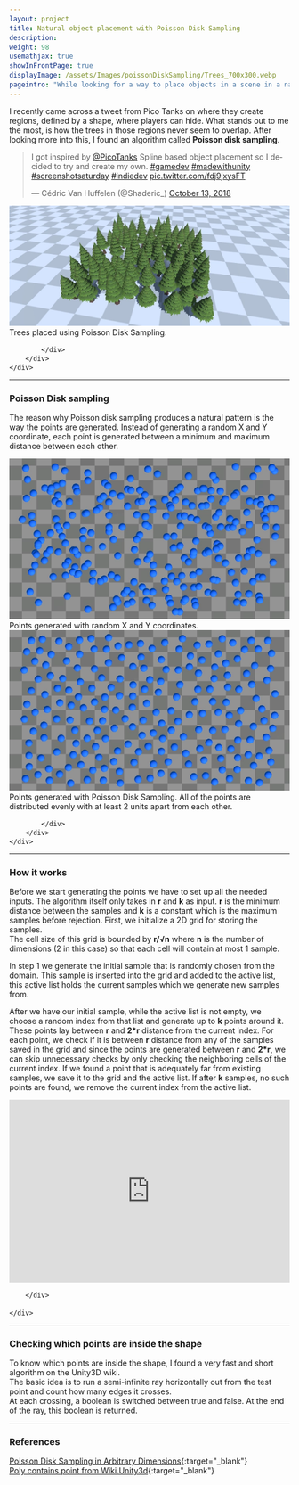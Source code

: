 ```yaml
---
layout: project
title: Natural object placement with Poisson Disk Sampling
description:
weight: 98
usemathjax: true
showInFrontPage: true
displayImage: /assets/Images/poissonDiskSampling/Trees_700x300.webp
pageintro: "While looking for a way to place objects in a scene in a natural, evenly distributed way I discovered Poisson Disk Sampling.."
---
```


I recently came across a tweet from Pico Tanks on where they create regions, defined by a shape, where players can hide. What stands out to me the most, is how the trees in those regions never seem to overlap. After looking more into this, I found an algorithm called **Poisson disk sampling**. 


 <div class="row">
        <div class="col-lg-6 col-sm-6 portfolio-item">
            <blockquote class="twitter-tweet" data-theme="light"><p lang="en" dir="ltr">I got inspired by <a href="https://twitter.com/PicoTanks?ref_src=twsrc%5Etfw">@PicoTanks</a> Spline based object placement so I decided to try and create my own. <a href="https://twitter.com/hashtag/gamedev?src=hash&amp;ref_src=twsrc%5Etfw">#gamedev</a> <a href="https://twitter.com/hashtag/madewithunity?src=hash&amp;ref_src=twsrc%5Etfw">#madewithunity</a> <a href="https://twitter.com/hashtag/screenshotsaturday?src=hash&amp;ref_src=twsrc%5Etfw">#screenshotsaturday</a> <a href="https://twitter.com/hashtag/indiedev?src=hash&amp;ref_src=twsrc%5Etfw">#indiedev</a> <a href="https://t.co/fdj9jxysFT">pic.twitter.com/fdj9jxysFT</a></p>&mdash; Cédric Van Huffelen (@Shaderic_) <a href="https://twitter.com/Shaderic_/status/1051125026261483520?ref_src=twsrc%5Etfw">October 13, 2018</a></blockquote> <script async src="https://platform.twitter.com/widgets.js" charset="utf-8"></script> 
            <script async src="https://platform.twitter.com/widgets.js" charset="utf-8"></script>
        </div>
        <div class="col-lg-6 col-sm-6 portfolio-item">
            <div class="card h-100">
                <a href="#">
                    <img class="card-img-top" src="/assets/Images/poissonDiskSampling/Trees_700x300.webp"></a>
                <div class="card-body">
                    <div class="card-text">Trees placed using Poisson Disk Sampling.
                    </div>
                </div>

            </div>
        </div>
    </div>

***

### Poisson Disk sampling

The reason why Poisson disk sampling produces a natural pattern is the way the points are generated. Instead of generating a random X and Y coordinate, each point is generated between a minimum and maximum distance between each other. 

<div class="row">
        <div class="col-lg-6 col-sm-6 portfolio-item">
            <div class="card h-100">
                <a href="#">
                    <img class="card-img-top" src="/assets/Images/poissonDiskSampling/RandomXY_700x400.webp"></a>
                <div class="card-body">
                    <div class="card-text">Points generated with random X and Y coordinates.</div>
                </div>
            </div>
        </div>
        <div class="col-lg-6 col-sm-6 portfolio-item">
            <div class="card h-100">
                <a href="#">
                    <img class="card-img-top" src="/assets/Images/poissonDiskSampling/PoissonDiscSampling_700x400.webp"></a>
                <div class="card-body">
                    <div class="card-text">Points generated with Poisson Disk Sampling. All of the points are
                        distributed evenly with at least 2 units apart from each other.
                    </div>
                </div>

            </div>
        </div>
    </div>

***

### How it works

<div class="row">
        <div class="col-lg-6 col-sm-6 portfolio-item">
            <p>
                Before we start generating the points we have to set up all the needed inputs. The algorithm itself only
                takes
                in
                <b>r</b> and <b>k</b> as input. <b>r</b> is the minimum distance between the samples and <b>k</b> is a
                constant
                which is the maximum samples before rejection. First, we initialize a 2D grid for storing the
                samples.<br> The
                cell
                size of this grid is bounded by <b>r/√n</b> where <b>n</b> is the number of dimensions (2 in this
                case) so that
                each cell will contain at most 1 sample.
            </p>
            <p>
                In step 1 we generate the initial sample that is randomly chosen from the domain. This sample is
                inserted into
                the grid and added to the active list, this active list holds the current samples which we generate new
                samples
                from.
            </p>
            <p>
                After we have our initial sample, while the active list is not empty, we choose a random index from that
                list
                and generate up to <b>k</b> points around it. These points lay between <b>r</b> and <b>2*r</b> distance
                from the
                current index. For each point, we check if it is between <b>r</b> distance from any of the samples saved
                in the
                grid and since the points are generated between <b>r</b> and <b>2*r</b>, we can skip unnecessary checks
                by only
                checking the neighboring cells of the current index. If we found a point that is adequately far from
                existing
                samples, we save it to the grid and the active list. If after <b>k</b> samples, no such points are
                found, we
                remove the current index from the active list.
            </p>
        </div>
        <div class="col-lg-6 col-sm-6 portfolio-item">
            <div style='position:relative; padding-bottom:calc(56.25% + 44px)'>
                <iframe src='https://gfycat.com/ifr/DenseMistyBarnswallow' frameborder='0' scrolling='no' width='100%'
                        height='100%' style='position:absolute;top:0;left:0;' allowfullscreen>
                </iframe>
            </div>
        </div>
        <div>

        </div>

    </div>

***

### Checking which points are inside the shape

To know which points are inside the shape, I found a very fast and short algorithm on the Unity3D wiki.  
The basic idea is to run a semi-infinite ray horizontally out from the test point and count how many edges it crosses.   
At each crossing, a boolean is switched between true and false. At the end of the ray, this boolean is returned. 


<script src="https://gist.github.com/Shaderic/3bb596d38f39cff3d621f7864f4f9fc4.js?ts=2"></script>


***

### References

[Poisson Disk Sampling in Arbitrary Dimensions](https://www.cct.lsu.edu/~fharhad/ganbatte/siggraph2007/CD2/content/sketches/0250.pdf){:target="_blank"}    
[Poly contains point from Wiki.Unity3d](http://wiki.unity3d.com/index.php/PolyContainsPoint){:target="_blank"}